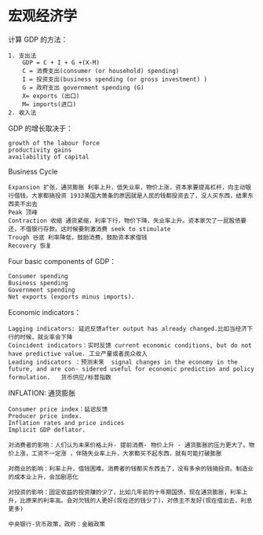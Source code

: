 # 宏观经济学

计算 GDP 的方法：

    1. 支出法
    	GDP = C + I + G +(X-M)
    	C = 消费支出(consumer (or household) spending)
    	I = 投资支出(business spending (or gross investment) )
    	G = 政府支出 government spending (G)
    	X= exports (出口)
    	M= imports(进口)
    2. 收入法

GDP 的增长取决于：

    growth of the labour force
    productivity gains
    availability of capital

Business Cycle

    Expansion 扩张，通货膨胀 利率上升，低失业率，物价上涨，资本家要提高杠杆，向主动银行借钱。大家都搞投资 1933美国大萧条的原因就是人民的钱都投资去了，没人买东西，结果东西卖不出去
    Peak 顶峰
    Contraction 收缩 通货紧缩，利率下行，物价下降，失业率上升。资本家欠了一屁股债要还，不借银行存款。这时候要刺激消费 seek to stimulate
    Trough 谷底 利率降低，鼓励消费，鼓励资本家借钱
    Recovery 恢复

Four basic components of GDP：

    Consumer spending
    Business spending
    Government spending
    Net exports (exports minus imports).

Economic indicators：

    Lagging indicators: 延迟反馈after output has already changed.比如当经济下行的时候，就业率会下降
    Coincident indicators：实时反馈 current economic conditions, but do not have predictive value. 工业产量或者民众收入
    Leading indicators ：预测未来  signal changes in the economy in the future, and are con- sidered useful for economic prediction and policy formulation.   货币供应/标普指数

INFLATION: 通货膨胀

    Consumer price index：延迟反馈
    Producer price index.
    Inflation rates and price indices
    Implicit GDP deflator.

    对消费者的影响：人们认为未来价格上升- 提前消费- 物价上升 - 通货膨胀的压力更大了。物价上涨，工资不一定涨 ，伴随失业率上升，大家都买不起东西，就有可能打破膨胀

    对商业的影响：利率上升，借钱困难。消费者的钱都买东西去了，没有多余的钱搞投资。制造业的成本业上升，会加剧恶化

    对投资的影响：固定收益的投资赚的少了，比如几年前的十年期国债，现在通货膨胀，利率上升，比原来的利率高。会对欠钱的人更好(现在还的钱少了)，对债主不友好(现在借出去，利息更多)

    中央银行-货币政策，政府：金融政策
